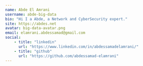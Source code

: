 ```yaml
---
name: Abde El Amrani
username: abde-big-data
bio: "Hi I a Abde, a Network and CyberSecurity expert."
site: https://abdes.net
avatar: big-data-avatar.png
email: elamrani.abdessamad@gmail.com
social:
    - title: "linkedin"
      url: "https://www.linkedin.com/in/abdessamadelamrani/"
    - title: "github"
      url: "https://github.com/abdessamad-elamrani"
---
```

